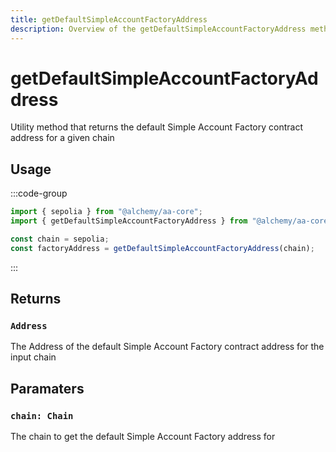 ```yaml
---
title: getDefaultSimpleAccountFactoryAddress
description: Overview of the getDefaultSimpleAccountFactoryAddress method in aa-core utils
---
```


# getDefaultSimpleAccountFactoryAddress

Utility method that returns the default Simple Account Factory contract address for a given chain

## Usage

:::code-group

```ts [example.ts]
import { sepolia } from "@alchemy/aa-core";
import { getDefaultSimpleAccountFactoryAddress } from "@alchemy/aa-core";

const chain = sepolia;
const factoryAddress = getDefaultSimpleAccountFactoryAddress(chain);
```

:::

## Returns

### `Address`

The Address of the default Simple Account Factory contract address for the input chain

## Paramaters

### `chain: Chain`

The chain to get the default Simple Account Factory address for
